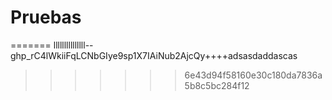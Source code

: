 # Pruebas
=======
lllllllllllllll--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++++adsasdaddascas 
>>>>>>> 6e43d94f58160e30c180da7836a5b8c5bc284f12
